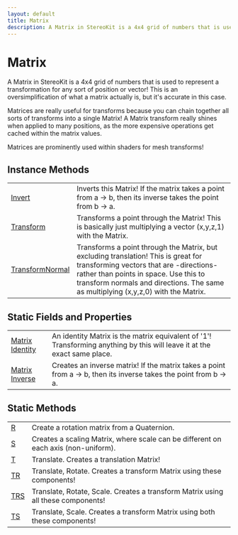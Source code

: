 ```yaml
---
layout: default
title: Matrix
description: A Matrix in StereoKit is a 4x4 grid of numbers that is used to represent a transformation for any sort of position or vector! This is an oversimplification of what a matrix actually is, but it's accurate in this case.  Matrices are really useful for transforms because you can chain together all sorts of transforms into a single Matrix! A Matrix transform really shines when applied to many positions, as the more expensive operations get cached within the matrix values.  Matrices are prominently used within shaders for mesh transforms!
---
```

# Matrix

A Matrix in StereoKit is a 4x4 grid of numbers that is used
to represent a transformation for any sort of position or vector!
This is an oversimplification of what a matrix actually is, but it's
accurate in this case.

Matrices are really useful for transforms because you can chain
together all sorts of transforms into a single Matrix! A Matrix
transform really shines when applied to many positions, as the more
expensive operations get cached within the matrix values.

Matrices are prominently used within shaders for mesh transforms!



## Instance Methods

|  |  |
|--|--|
|[Invert]({{site.url}}/Pages/Reference/Matrix/Invert.html)|Inverts this Matrix! If the matrix takes a point from a -> b, then its inverse takes the point from b -> a.|
|[Transform]({{site.url}}/Pages/Reference/Matrix/Transform.html)|Transforms a point through the Matrix! This is basically just multiplying a vector (x,y,z,1) with the Matrix.|
|[TransformNormal]({{site.url}}/Pages/Reference/Matrix/TransformNormal.html)|Transforms a point through the Matrix, but excluding translation! This is great for transforming vectors that are -directions- rather than points in space. Use this to transform normals and directions. The same as multiplying (x,y,z,0) with the Matrix.|


## Static Fields and Properties

|  |  |
|--|--|
|[Matrix]({{site.url}}/Pages/Reference/Matrix.html) [Identity]({{site.url}}/Pages/Reference/Matrix/Identity.html)|An identity Matrix is the matrix equivalent of '1'! Transforming anything by this will leave it at the exact same place.|
|[Matrix]({{site.url}}/Pages/Reference/Matrix.html) [Inverse]({{site.url}}/Pages/Reference/Matrix/Inverse.html)|Creates an inverse matrix! If the matrix takes a point from a -> b, then its inverse takes the point from b -> a.|


## Static Methods

|  |  |
|--|--|
|[R]({{site.url}}/Pages/Reference/Matrix/R.html)|Create a rotation matrix from a Quaternion.|
|[S]({{site.url}}/Pages/Reference/Matrix/S.html)|Creates a scaling Matrix, where scale can be different on each axis (non-uniform).|
|[T]({{site.url}}/Pages/Reference/Matrix/T.html)|Translate. Creates a translation Matrix!|
|[TR]({{site.url}}/Pages/Reference/Matrix/TR.html)|Translate, Rotate. Creates a transform Matrix using these components!|
|[TRS]({{site.url}}/Pages/Reference/Matrix/TRS.html)|Translate, Rotate, Scale. Creates a transform Matrix using all these components!|
|[TS]({{site.url}}/Pages/Reference/Matrix/TS.html)|Translate, Scale. Creates a transform Matrix using both these components!|

